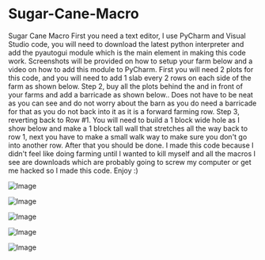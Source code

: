 # Sugar-Cane-Macro
Sugar Cane Macro
First you need a text editor, I use PyCharm and Visual Studio code, you will need to download the latest python interpreter and add the pyautogui module which is the main element in making this code work. Screenshots will be provided on how to setup your farm below and a video on how to add this module to PyCharm.  First you will need 2 plots for this code, and you will need to add 1 slab every 2 rows on each side of the farm as shown below. Step 2, buy all the plots behind the and in front of your farms and add a barricade as shown below.. Does not have to be neat as you can see and do not worry about the barn as you do need a barricade for that as you do not back into it as it  is  a forward farming row.  Step 3, reverting back to Row #1. You will need to build a 1 block wide hole as I show below and make a 1 block tall wall that stretches all the way back to row 1, next you have to make a small walk way to make sure you don't go into another row. After that you should be done. I made this code because I didn't feel like doing farming until I wanted to kill myself and all the macros I see are downloads which are probably going to screw my computer or get me hacked so I made this code. Enjoy :)




![Image](https://user-images.githubusercontent.com/93099148/251853435-f562a5bf-7a4a-4920-b9e2-8779347314f2.png)



![Image](https://user-images.githubusercontent.com/93099148/251853776-f18a19b2-7db2-4ed3-97d5-cf09bdae69fd.png)



![Image](https://user-images.githubusercontent.com/93099148/251854222-27222a18-aadc-436a-bbf6-00bb9d6acab4.png)



![Image](https://user-images.githubusercontent.com/93099148/251854301-c9371fba-ed28-40ed-b538-a6fe1e052247.png)




![Image](https://user-images.githubusercontent.com/93099148/251854378-f1d419a9-7f52-49c8-b027-ca080f2bf105.png)
